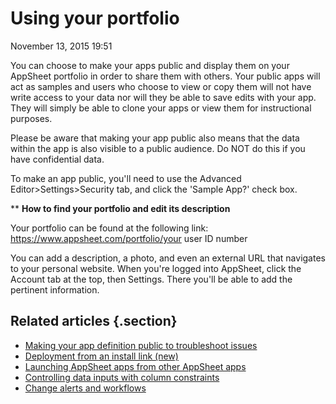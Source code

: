 #  Using your portfolio


November 13, 2015 19:51

You can choose to make your apps public and display them on your AppSheet
portfolio in order to share them with others. Your public apps will act as
samples and users who choose to view or copy them will not have write access
to your data nor will they be able to save edits with your app. They will
simply be able to clone your apps or view them for instructional purposes.

Please be aware that making your app public also means that the data within
the app is also visible to a public audience. Do NOT do this if you have
confidential data.

To make an app public, you'll need to use the Advanced
Editor>Settings>Security tab, and click the 'Sample App?' check box.

** **How to find your portfolio and edit its description**

Your portfolio can be found at the following link:
https://www.appsheet.com/portfolio/your user ID number

You can add a description, a photo, and even an external URL that navigates to
your personal website. When you're logged into AppSheet, click the Account tab
at the top, then Settings. There you'll be able to add the pertinent
information.


## Related articles {.section}

  * [Making your app definition public to troubleshoot issues](Making-your-app-definition-public-to-troubleshoot-issues)
  * [Deployment from an install link (new)](Deployment-from-an-install-link-new-)
  * [Launching AppSheet apps from other AppSheet apps](Launching-AppSheet-apps-from-other-AppSheet-apps)
  * [Controlling data inputs with column constraints](Controlling-data-inputs-with-column-constraints)
  * [Change alerts and workflows](Change-alerts-and-workflows)


